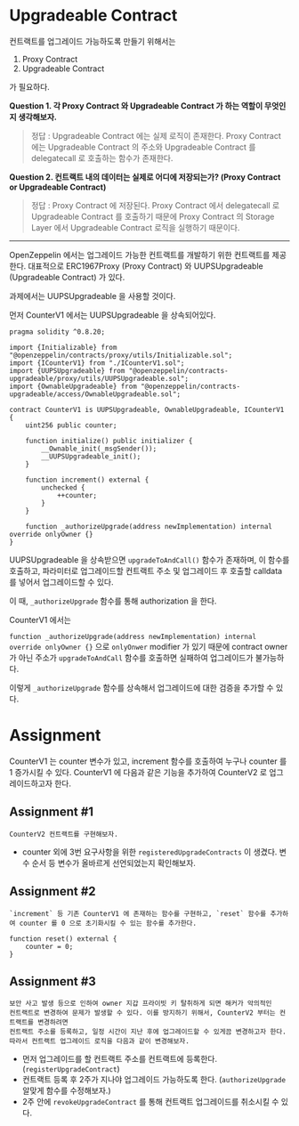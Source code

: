 # Upgradeable Contract

컨트랙트를 업그레이드 가능하도록 만들기 위해서는

1. Proxy Contract
2. Upgradeable Contract

가 필요하다. 

**Question 1. 각 Proxy Contract 와 Upgradeable Contract 가 하는 역할이 무엇인지 생각해보자.**

> 정답 : Upgradeable Contract 에는 실제 로직이 존재한다. Proxy Contract 에는 Upgradeable Contract 의
주소와 Upgradeable Contract 를 delegatecall 로 호출하는 함수가 존재한다.

**Question 2. 컨트랙트 내의 데이터는 실제로 어디에 저장되는가? (Proxy Contract or Upgradeable Contract)**

> 정답 : Proxy Contract 에 저장된다. Proxy Contract 에서 delegatecall 로 Upgradeable Contract 를
호출하기 때문에 Proxy Contract 의 Storage Layer 에서 Upgradeable Contract 로직을 실행하기 때문이다.

---

OpenZeppelin 에서는 업그레이드 가능한 컨트랙트를 개발하기 위한 컨트랙트를 제공한다.
대표적으로 ERC1967Proxy (Proxy Contract) 와 UUPSUpgradeable (Upgradeable Contract) 가 있다.

과제에서는 UUPSUpgradeable 을 사용할 것이다.

먼저 CounterV1 에서는 UUPSUpgradeable 을 상속되어있다.

```solidity
pragma solidity ^0.8.20;

import {Initializable} from "@openzeppelin/contracts/proxy/utils/Initializable.sol";
import {ICounterV1} from "./ICounterV1.sol";
import {UUPSUpgradeable} from "@openzeppelin/contracts-upgradeable/proxy/utils/UUPSUpgradeable.sol";
import {OwnableUpgradeable} from "@openzeppelin/contracts-upgradeable/access/OwnableUpgradeable.sol";

contract CounterV1 is UUPSUpgradeable, OwnableUpgradeable, ICounterV1 {
    uint256 public counter;

    function initialize() public initializer {
        __Ownable_init(_msgSender());
        __UUPSUpgradeable_init();
    }

    function increment() external {
        unchecked {
            ++counter;
        }
    }

    function _authorizeUpgrade(address newImplementation) internal override onlyOwner {}
}
```

UUPSUpgradeable 을 상속받으면 `upgradeToAndCall()` 함수가 존재하며, 이 함수를 호출하고, 파라미터로
업그레이드할 컨트랙트 주소 및 업그레이드 후 호출할 calldata 를 넣어서 업그레이드할 수 있다.

이 때, `_authorizeUpgrade` 함수를 통해 authorization 을 한다.

CounterV1 에서는 

`function _authorizeUpgrade(address newImplementation) internal override onlyOwner {}` 으로
`onlyOnwer` modifier 가 있기 때문에 contract owner 가 아닌 주소가 `upgradeToAndCall` 함수를 호출하면
실패하여 업그레이드가 불가능하다.

이렇게 `_authorizeUpgrade` 함수를 상속해서 업그레이드에 대한 검증을 추가할 수 있다.


# Assignment

CounterV1 는 counter 변수가 있고, increment 함수를 호출하여 누구나 counter 를 1 증가시킬 수 있다.
CounterV1 에 다음과 같은 기능을 추가하여 CounterV2 로 업그레이드하고자 한다.

## Assignment #1


```
CounterV2 컨트랙트를 구현해보자.
```

- counter 외에 3번 요구사항을 위한 `registeredUpgradeContracts` 이 생겼다. 변수 순서 등 변수가 올바르게 선언되었는지 확인해보자.

## Assignment #2

```
`increment` 등 기존 CounterV1 에 존재하는 함수를 구현하고, `reset` 함수를 추가하여 counter 를 0 으로 초기화시킬 수 있는 함수를 추가한다.
```

```
function reset() external {
    counter = 0;
}
```

## Assignment #3

```
보안 사고 발생 등으로 인하여 owner 지갑 프라이빗 키 탈취하게 되면 해커가 악의적인
컨트랙트로 변경하여 문제가 발생할 수 있다. 이를 방지하기 위해서, CounterV2 부터는 컨트랙트를 변경하려면 
컨트랙트 주소를 등록하고, 일정 시간이 지난 후에 업그레이드할 수 있게끔 변경하고자 한다. 
따라서 컨트랙트 업그레이드 로직을 다음과 같이 변경해보자.
```

- 먼저 업그레이드를 할 컨트랙트 주소를 컨트랙트에 등록한다. (`registerUpgradeContract`)
- 컨트랙트 등록 후 2주가 지나야 업그레이드 가능하도록 한다. (`authorizeUpgrade` 알맞게 함수를 수정해보자.)
- 2주 안에 `revokeUpgradeContract` 를 통해 컨트랙트 업그레이드를 취소시킬 수 있다.
